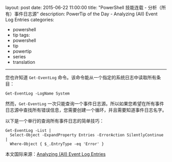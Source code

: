 layout: post
date: 2015-06-22 11:00:00
title: "PowerShell 技能连载 - 分析（所有）事件日志源"
description: PowerTip of the Day - Analyzing (All) Event Log Entries
categories:
- powershell
- tip
tags:
- powershell
- tip
- powertip
- series
- translation
---
您也许知道 `Get-EventLog` 命令。该命令能从一个指定的系统日志中读取所有条目：

    Get-EventLog -LogName System

然而，`Get-EventLog` 一次只能查询一个事件日志源。所以如果您希望在所有事件日志源中查找所有错误信息，您需要创建一个循环，并且需要知道事件日志名字。

以下是一个单行的查询所有事件日志的简单技巧：

    Get-EventLog -List |
      Select-Object -ExpandProperty Entries -ErrorAction SilentlyContinue |
      Where-Object { $_.EntryType -eq 'Error' }

<!--more-->
本文国际来源：[Analyzing (All) Event Log Entries](http://community.idera.com/powershell/powertips/b/tips/posts/analyzing-all-event-log-entries)

